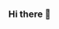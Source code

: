 ### Hi there 👋

<!--
**MathNaba/MathNaba** is a ✨ _special_ ✨ repository because its `README.md` (this file) appears on your GitHub profile.

Boas vindas ao meu perfil 

Meu nome é Matheus
Estou estudando na Alura
Estou me desenvolvendo na linguagem JavaScript
Utilizo esse espaço para minha organização e compartilhamento dos meu projetos desenvolvidos
